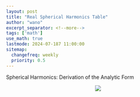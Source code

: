 ```yaml
---
layout: post
title: "Real Spherical Harmonics Table"
author: "wano"
excerpt_separator: <!--more-->
tags: ['math']
use_math: true
lastmode: 2024-07-187 11:00:00
sitemap:
  changefreq: weekly
  priority: 0.5
---
```


Spherical Harmonics: Derivation of the Analytic Form<!--more-->

<center><img src="https://cgvfxmath.github.io/assets/img/RealSphericalHarmonicsTable.jpg"></center>

